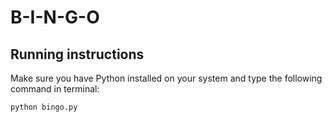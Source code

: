 # B-I-N-G-O
## Running instructions
Make sure you have Python installed on your system and type the following command in terminal:
```
python bingo.py
```
